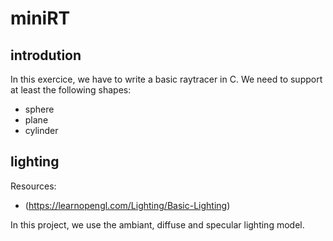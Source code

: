 # miniRT

## introdution
In this exercice, we have to write a basic raytracer in C.
We need to support at least the following shapes:
- sphere
- plane
- cylinder

## lighting
Resources:
- (https://learnopengl.com/Lighting/Basic-Lighting)

In this project, we use the ambiant, diffuse and specular lighting model.
